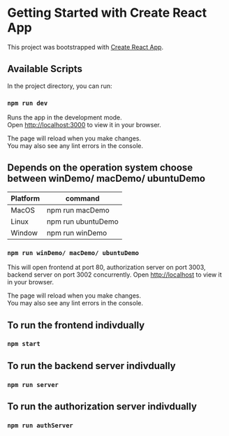 # Getting Started with Create React App

This project was bootstrapped with [Create React App](https://github.com/facebook/create-react-app).

## Available Scripts

In the project directory, you can run:

### `npm run dev`

Runs the app in the development mode.\
Open [http://localhost:3000](http://localhost:3000) to view it in your browser.

The page will reload when you make changes.\
You may also see any lint errors in the console.

## Depends on the operation system choose between winDemo/ macDemo/ ubuntuDemo

| Platform | command            |
| -------- | ------------------ |
| MacOS    | npm run macDemo    |
| Linux    | npm run ubuntuDemo |
| Window   | npm run winDemo    |

### `npm run winDemo/ macDemo/ ubuntuDemo`

This will open frontend at port 80, authorization server on port 3003, backend server on port 3002 concurrently.
Open [http://localhost](http://localhost) to view it in your browser.

The page will reload when you make changes.\
You may also see any lint errors in the console.

## To run the frontend indivdually

### `npm start`

## To run the backend server indivdually

### `npm run server`

## To run the authorization server indivdually

### `npm run authServer`
